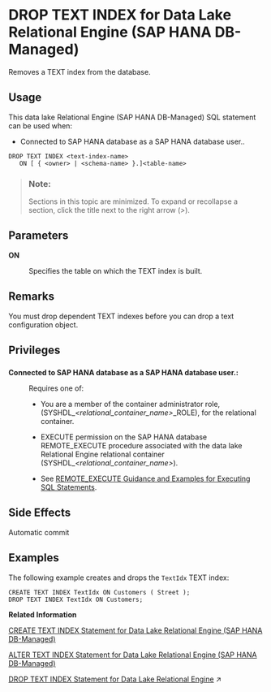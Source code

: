 <!-- loio986e405214dd4c2f9292990694dbfc95 -->

# DROP TEXT INDEX for Data Lake Relational Engine \(SAP HANA DB-Managed\)

Removes a TEXT index from the database.



<a name="loio986e405214dd4c2f9292990694dbfc95__section_wnl_ffg_s1c"/>

## Usage

This data lake Relational Engine \(SAP HANA DB-Managed\) SQL statement can be used when:

-   Connected to SAP HANA database as a SAP HANA database user..



```
DROP TEXT INDEX <text-index-name>
   ON [ { <owner> | <schema-name> }.]<table-name>
```



> ### Note:  
> Sections in this topic are minimized. To expand or recollapse a section, click the title next to the right arrow \(*\>*\).



<a name="loio986e405214dd4c2f9292990694dbfc95__section_m5l_rhd_ybc"/>

## Parameters


<dl>
<dt><b>

ON

</b></dt>
<dd>

Specifies the table on which the TEXT index is built.



</dd>
</dl>



<a name="loio986e405214dd4c2f9292990694dbfc95__section_qmd_shd_ybc"/>

## Remarks

You must drop dependent TEXT indexes before you can drop a text configuration object.



<a name="loio986e405214dd4c2f9292990694dbfc95__section_k1w_shd_ybc"/>

## Privileges



### 


<dl>
<dt><b>

Connected to SAP HANA database as a SAP HANA database user.:

</b></dt>
<dd>

Requires one of:

-   You are a member of the container administrator role, \(SYSHDL\_*<relational\_container\_name\>*\_ROLE\), for the relational container.
-   EXECUTE permission on the SAP HANA database REMOTE\_EXECUTE procedure associated with the data lake Relational Engine relational container \(SYSHDL\_*<relational\_container\_name\>*\).

-   See [REMOTE\_EXECUTE Guidance and Examples for Executing SQL Statements](remote-execute-guidance-and-examples-for-executing-sql-statements-fd99ac0.md).




</dd>
</dl>



<a name="loio986e405214dd4c2f9292990694dbfc95__section_phj_b3d_ybc"/>

## Side Effects

Automatic commit



<a name="loio986e405214dd4c2f9292990694dbfc95__section_ccf_c3d_ybc"/>

## Examples

The following example creates and drops the `TextIdx` TEXT index:

```
CREATE TEXT INDEX TextIdx ON Customers ( Street );
DROP TEXT INDEX TextIdx ON Customers;
```

**Related Information**  


[CREATE TEXT INDEX Statement for Data Lake Relational Engine \(SAP HANA DB-Managed\)](create-text-index-statement-for-data-lake-relational-engine-sap-hana-db-managed-11447f8.md "Creates a TEXT index and specifies the text configuration object to use.")

[ALTER TEXT INDEX Statement for Data Lake Relational Engine \(SAP HANA DB-Managed\)](alter-text-index-statement-for-data-lake-relational-engine-sap-hana-db-managed-979f1f1.md "Renames, moves or alters the definition of a TEXT index.")

[DROP TEXT INDEX Statement for Data Lake Relational Engine](https://help.sap.com/viewer/19b3964099384f178ad08f2d348232a9/2024_3_QRC/en-US/a60331d484f21015b12ac440f67fd4d1.html "Removes a TEXT index from the database.") :arrow_upper_right:

